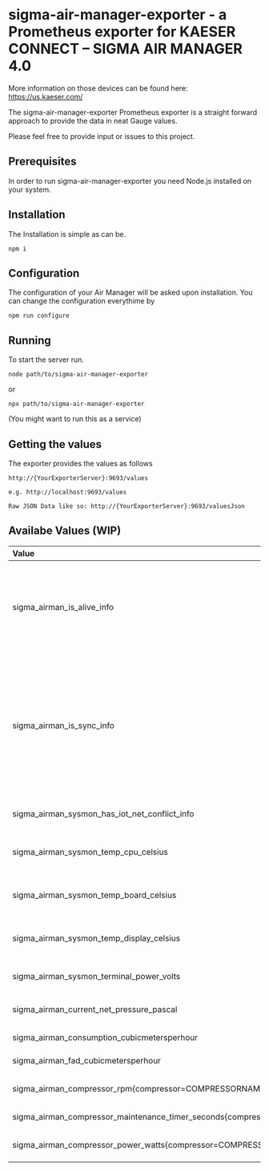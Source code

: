 # sigma-air-manager-exporter - a Prometheus exporter for KAESER CONNECT – SIGMA AIR MANAGER 4.0

More information on those devices can be found here: https://us.kaeser.com/

The sigma-air-manager-exporter Prometheus exporter is a straight forward approach to provide the data in neat Gauge values.

Please feel free to provide input or issues to this project. 

## Prerequisites
In order to run sigma-air-manager-exporter you need Node.js installed on your system.

## Installation
The Installation is simple as can be. 
```
npm i
```

## Configuration
The configuration of your Air Manager will be asked upon installation. You can change the configuration everythime by 
```
npm run configure
``` 

## Running
To start the server run. 

```
node path/to/sigma-air-manager-exporter
```

or

```
npx path/to/sigma-air-manager-exporter
```

(You might want to run this as a service)

## Getting the values
The exporter provides the values as follows

```
http://{YourExporterServer}:9693/values

e.g. http://localhost:9693/values

Raw JSON Data like so: http://{YourExporterServer}:9693/valuesJson
```

## Availabe Values (WIP)

| Value                                 | Description                               | Unit              |
| :-------------                        |:-------------                             |:-----             |
| sigma_airman_is_alive_info                     | Checks the timestamp of the last websocket communication. Will render 0 if last message is older than 1 minute.       | Boolean 0 or 1    |
| sigma_airman_is_sync_info                     | Checks the timestamp of the last sysmon message. Will render 0 if timestamp is older or newer than 1 minute. You might want to check the Date/Time settings on server and terminal. | Boolean 0 or 1    |
| sigma_airman_sysmon_has_iot_net_conflict_info | Has Iot Network Conflict               | Boolean 0 or 1    |
| sigma_airman_sysmon_temp_cpu_celsius          | CPU temperature of SAM 4.0 terminal       | Celcius            |
| sigma_airman_sysmon_temp_board_celsius        | Board temperature of SAM 4.0 terminal     | Celcius            |
| sigma_airman_sysmon_temp_display_celsius      | Display temperature of SAM 4.0 terminal   | Celcius            |
| sigma_airman_sysmon_terminal_power_volts     | Supply voltage of SAM 4.0 terminal        | Volts              |
| sigma_airman_current_net_pressure_pascal     | Current network pressure                  | Pascal            |
| sigma_airman_consumption_cubicmetersperhour  | Compressed air consumption                | m³/h              |
| sigma_airman_fad_cubicmetersperhour          | Volumetric flow rate (FAD)                | m³/h              |
| sigma_airman_compressor_rpm{compressor=COMPRESSORNAME} | RPM of compressor motor                | RPM             |
| sigma_airman_compressor_maintenance_timer_seconds{compressor=COMPRESSORNAME} | Time to next maintenance    | Seconds             |
| sigma_airman_compressor_power_watts{compressor=COMPRESSORNAME} | Power consumption of cmpressor   | Watts             |

